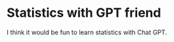 # Statistics with GPT friend

<!-- badges: start -->
<!-- badges: end -->

I think it would be fun to learn statistics with Chat GPT.

